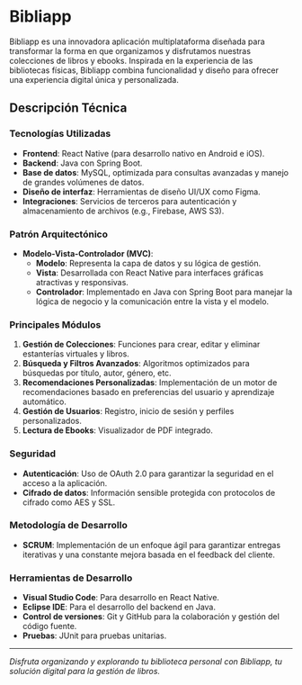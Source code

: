 # Bibliapp

Bibliapp es una innovadora aplicación multiplataforma diseñada para transformar la forma en que organizamos y disfrutamos nuestras colecciones de libros y ebooks. Inspirada en la experiencia de las bibliotecas físicas, Bibliapp combina funcionalidad y diseño para ofrecer una experiencia digital única y personalizada.

## Descripción Técnica

### Tecnologías Utilizadas

- **Frontend**: React Native (para desarrollo nativo en Android e iOS).
- **Backend**: Java con Spring Boot.
- **Base de datos**: MySQL, optimizada para consultas avanzadas y manejo de grandes volúmenes de datos.
- **Diseño de interfaz**: Herramientas de diseño UI/UX como Figma.
- **Integraciones**: Servicios de terceros para autenticación y almacenamiento de archivos (e.g., Firebase, AWS S3).

### Patrón Arquitectónico

- **Modelo-Vista-Controlador (MVC)**:
  - **Modelo**: Representa la capa de datos y su lógica de gestión.
  - **Vista**: Desarrollada con React Native para interfaces gráficas atractivas y responsivas.
  - **Controlador**: Implementado en Java con Spring Boot para manejar la lógica de negocio y la comunicación entre la vista y el modelo.

### Principales Módulos

1. **Gestión de Colecciones**: Funciones para crear, editar y eliminar estanterías virtuales y libros.
2. **Búsqueda y Filtros Avanzados**: Algoritmos optimizados para búsquedas por título, autor, género, etc.
3. **Recomendaciones Personalizadas**: Implementación de un motor de recomendaciones basado en preferencias del usuario y aprendizaje automático.
4. **Gestión de Usuarios**: Registro, inicio de sesión y perfiles personalizados.
5. **Lectura de Ebooks**: Visualizador de PDF integrado.

### Seguridad

- **Autenticación**: Uso de OAuth 2.0 para garantizar la seguridad en el acceso a la aplicación.
- **Cifrado de datos**: Información sensible protegida con protocolos de cifrado como AES y SSL.

### Metodología de Desarrollo

- **SCRUM**: Implementación de un enfoque ágil para garantizar entregas iterativas y una constante mejora basada en el feedback del cliente.

### Herramientas de Desarrollo

- **Visual Studio Code**: Para desarrollo en React Native.
- **Eclipse IDE**: Para el desarrollo del backend en Java.
- **Control de versiones**: Git y GitHub para la colaboración y gestión del código fuente.
- **Pruebas**: JUnit para pruebas unitarias.

---

_Disfruta organizando y explorando tu biblioteca personal con Bibliapp, tu solución digital para la gestión de libros._
